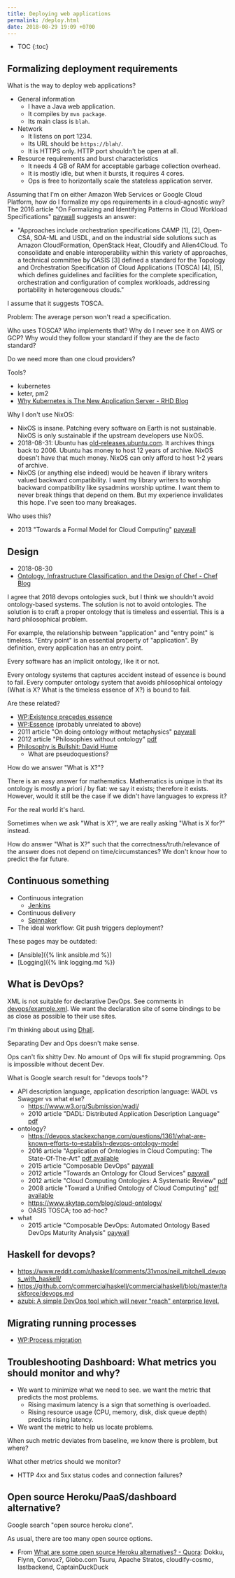 ```yaml
---
title: Deploying web applications
permalink: /deploy.html
date: 2018-08-29 19:09 +0700
---
```


- TOC
{:toc}

## Formalizing deployment requirements

What is the way to deploy web applications?

- General information
    - I have a Java web application.
    - It compiles by `mvn package`.
    - Its main class is `blah`.
- Network
    - It listens on port 1234.
    - Its URL should be `https://blah/`.
    - It is HTTPS only. HTTP port shouldn't be open at all.
- Resource requirements and burst characteristics
    - It needs 4 GB of RAM for acceptable garbage collection overhead.
    - It is mostly idle, but when it bursts, it requires 4 cores.
    - Ops is free to horizontally scale the stateless application server.

Assuming that I'm on either Amazon Web Services or Google Cloud Platform, how do I formalize my ops requirements in a cloud-agnostic way?
The 2016 article "On Formalizing and Identifying Patterns in Cloud Workload Specifications" [paywall](https://ieeexplore.ieee.org/document/7516840/) suggests an answer:

- "Approaches include orchestration specifications CAMP [1], [2], Open-CSA, SOA-ML and USDL,
and on the industrial side solutions such as Amazon CloudFormation, OpenStack Heat, Cloudify and Alien4Cloud.
To consolidate and enable interoperability within this variety of approaches, a technical committee by OASIS [3]
defined a standard for the Topology and Orchestration Specification of Cloud Applications (TOSCA) [4], [5],
which defines guidelines and facilities for the complete specification, orchestration and configuration of complex workloads,
addressing portability in heterogeneous clouds."

I assume that it suggests TOSCA.

Problem: The average person won't read a specification.

Who uses TOSCA?
Who implements that?
Why do I never see it on AWS or GCP?
Why would they follow your standard if they are the de facto standard?

Do we need more than one cloud providers?

Tools?

- kubernetes
- keter, pm2
- [Why Kubernetes is The New Application Server - RHD Blog](https://developers.redhat.com/blog/2018/06/28/why-kubernetes-is-the-new-application-server/)

Why I don't use NixOS:

- NixOS is insane.
Patching every software on Earth is not sustainable.
NixOS is only sustainable if the upstream developers use NixOS.
- 2018-08-31: Ubuntu has [old-releases.ubuntu.com](http://old-releases.ubuntu.com/).
It archives things back to 2006.
Ubuntu has money to host 12 years of archive.
NixOS doesn't have that much money.
NixOS can only afford to host 1-2 years of archive.
- NixOS (or anything else indeed) would be heaven if library writers valued backward compatibility.
I want my library writers to worship backward compatibility like sysadmins worship uptime.
I want them to never break things that depend on them.
But my experience invalidates this hope.
I've seen too many breakages.

Who uses this?

- 2013 "Towards a Formal Model for Cloud Computing" [paywall](https://link.springer.com/chapter/10.1007/978-3-319-06859-6_34)

## Design

- 2018-08-30
- [Ontology, Infrastructure Classification, and the Design of Chef - Chef Blog](https://blog.chef.io/2015/04/23/ontology-infrastructure-classification-and-the-design-of-chef/)

I agree that 2018 devops ontologies suck, but I think we shouldn't avoid ontology-based systems.
The solution is not to avoid ontologies.
The solution is to craft a proper ontology that is timeless and essential.
This is a hard philosophical problem.

For example, the relationship between "application" and "entry point" is timeless.
"Entry point" is an essential property of "application".
By definition, every application has an entry point.

Every software has an implicit ontology, like it or not.

Every ontology systems that captures accident instead of essence is bound to fail.
Every computer ontology system that avoids philosophical ontology (What is X? What is the timeless essence of X?) is bound to fail.

Are these related?

- [WP:Existence precedes essence](https://en.wikipedia.org/wiki/Existence_precedes_essence)
- [WP:Essence](https://en.wikipedia.org/wiki/Essence) (probably unrelated to above)
- 2011 article "On doing ontology without metaphysics" [paywall](https://www.jstor.org/stable/41329478?seq=1#page_scan_tab_contents)
- 2012 article "Philosophies without ontology" [pdf](https://www.journals.uchicago.edu/doi/pdfplus/10.14318/hau3.1.015)
- [Philosophy is Bullshit: David Hume](https://webhome.phy.duke.edu/~rgb/Beowulf/axioms/axioms/node4.html)
    - What are pseudoquestions?

How do we answer "What is X?"?

There is an easy answer for mathematics.
Mathematics is unique in that its ontology is mostly a priori / by fiat: we say it exists; therefore it exists.
However, would it still be the case if we didn't have languages to express it?

For the real world it's hard.

Sometimes when we ask "What is X?", we are really asking "What is X for?" instead.

How do answer "What is X?" such that the correctness/truth/relevance of the answer does not depend on time/circumstances?
We don't know how to predict the far future.

## Continuous something

- Continuous integration
    - [Jenkins](https://jenkins.io/)
- Continuous delivery
    - [Spinnaker](https://www.spinnaker.io/)
- The ideal workflow: Git push triggers deployment?

These pages may be outdated:

- [Ansible]({% link ansible.md %})
- [Logging]({% link logging.md %})

## What is DevOps?

XML is not suitable for declarative DevOps.
See comments in [devops/example.xml](https://github.com/edom/work/blob/master/devops/example.xml).
We want the declaration site of some bindings to be as close as possible to their use sites.

I'm thinking about using [Dhall](https://github.com/dhall-lang/dhall-lang).

Separating Dev and Ops doesn't make sense.

Ops can't fix shitty Dev.
No amount of Ops will fix stupid programming.
Ops is impossible without decent Dev.

What is Google search result for "devops tools"?

- API description language, application description language: WADL vs Swagger vs what else?
    - https://www.w3.org/Submission/wadl/
    - 2010 article "DADL: Distributed Application Description Language" [pdf](https://www.isi.edu/~mirkovic/publications/dadlsubmit.pdf)
- ontology?
    - https://devops.stackexchange.com/questions/1361/what-are-known-efforts-to-establish-devops-ontology-model
    - 2016 article "Application of Ontologies in Cloud Computing: The State-Of-The-Art" [pdf available](https://arxiv.org/abs/1610.02333)
    - 2015 article "Composable DevOps" [paywall](https://dl.acm.org/citation.cfm?id=2867125)
    - 2012 article "Towards an Ontology for Cloud Services" [paywall](https://ieeexplore.ieee.org/document/6245776/)
    - 2012 article "Cloud Computing Ontologies: A Systematic Review" [pdf](https://pdfs.semanticscholar.org/cd5f/e6edb6284fcbcb470239464bb0c8e3ee2d50.pdf)
    - 2008 article "Toward a Unified Ontology of Cloud Computing" [pdf available](https://www.researchgate.net/publication/224367196_Toward_a_Unified_Ontology_of_Cloud_Computing)
    - https://www.skytap.com/blog/cloud-ontology/
    - OASIS TOSCA; too ad-hoc?
- what
    - 2015 article "Composable DevOps: Automated Ontology Based DevOps Maturity Analysis" [paywall](https://ieeexplore.ieee.org/document/7207405/)

## Haskell for devops?

- https://www.reddit.com/r/haskell/comments/31vnos/neil_mitchell_devops_with_haskell/
- https://github.com/commercialhaskell/commercialhaskell/blob/master/taskforce/devops.md
- [azubi: A simple DevOps tool which will never "reach" enterprice level.](http://hackage.haskell.org/package/azubi)

## Migrating running processes

- [WP:Process migration](https://en.wikipedia.org/wiki/Process_migration)

## Troubleshooting Dashboard: What metrics you should monitor and why?

- We want to minimize what we need to see.
we want the metric that predicts the most problems.
    - Rising maximum latency is a sign that something is overloaded.
    - Rising resource usage (CPU, memory, disk, disk queue depth) predicts rising latency.
- We want the metric to help us locate problems.

When such metric deviates from baseline, we know there is problem, but where?

What other metrics should we monitor?

- HTTP 4xx and 5xx status codes and connection failures?

## Open source Heroku/PaaS/dashboard alternative?

Google search "open source heroku clone".

As usual, there are too many open source options.

- From [What are some open source Heroku alternatives? - Quora](https://www.quora.com/What-are-some-open-source-Heroku-alternatives):
Dokku, Flynn, Convox?, Globo.com Tsuru, Apache Stratos, cloudify-cosmo, lastbackend, CaptainDuckDuck
